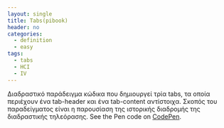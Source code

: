 ```yaml
---
layout: single
title: Tabs(pibook)
header: no
categories:
  - definition
  - easy
tags:
  - tabs
  - HCI
  - IV
---
```


Διαδραστικό παράδειγμα κώδικα που δημιουργεί τρία tabs, τα οποία περιέχουν ένα tab-header και ένα tab-content αντίστοιχα.
Σκοπός του παραδείγματος είναι η παρουσίαση της ιστορικής διαδρομής της διαδραστικής τηλεόρασης. 
See the Pen code on <a href='https://codepen.io/dFiliopoulou/pen/mdMpLZN'>CodePen</a>.</p>


